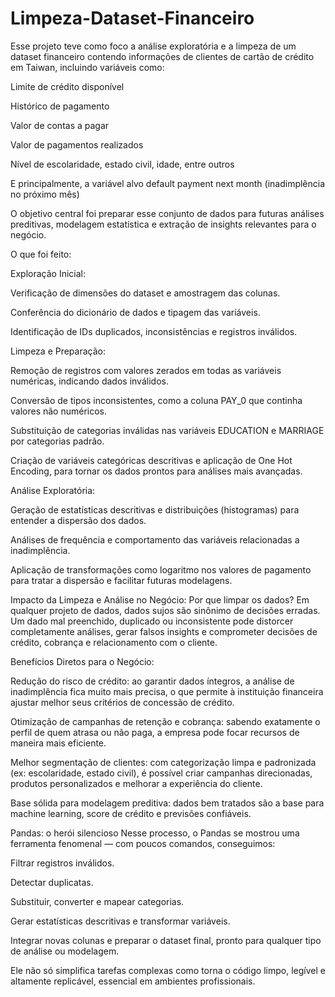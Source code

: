 # Limpeza-Dataset-Financeiro
Esse projeto teve como foco a análise exploratória e a limpeza de um dataset financeiro contendo informações de clientes de cartão de crédito em Taiwan, incluindo variáveis como:

Limite de crédito disponível

Histórico de pagamento

Valor de contas a pagar

Valor de pagamentos realizados

Nível de escolaridade, estado civil, idade, entre outros

E principalmente, a variável alvo default payment next month (inadimplência no próximo mês)

O objetivo central foi preparar esse conjunto de dados para futuras análises preditivas, modelagem estatística e extração de insights relevantes para o negócio.

O que foi feito:

Exploração Inicial:

Verificação de dimensões do dataset e amostragem das colunas.

Conferência do dicionário de dados e tipagem das variáveis.

Identificação de IDs duplicados, inconsistências e registros inválidos.

Limpeza e Preparação:

Remoção de registros com valores zerados em todas as variáveis numéricas, indicando dados inválidos.

Conversão de tipos inconsistentes, como a coluna PAY_0 que continha valores não numéricos.

Substituição de categorias inválidas nas variáveis EDUCATION e MARRIAGE por categorias padrão.

Criação de variáveis categóricas descritivas e aplicação de One Hot Encoding, para tornar os dados prontos para análises mais avançadas.

Análise Exploratória:

Geração de estatísticas descritivas e distribuições (histogramas) para entender a dispersão dos dados.

Análises de frequência e comportamento das variáveis relacionadas a inadimplência.

Aplicação de transformações como logaritmo nos valores de pagamento para tratar a dispersão e facilitar futuras modelagens.

Impacto da Limpeza e Análise no Negócio:
Por que limpar os dados?
Em qualquer projeto de dados, dados sujos são sinônimo de decisões erradas. Um dado mal preenchido, duplicado ou inconsistente pode distorcer completamente análises, gerar falsos insights e comprometer decisões de crédito, cobrança e relacionamento com o cliente.

Benefícios Diretos para o Negócio:

Redução do risco de crédito: ao garantir dados íntegros, a análise de inadimplência fica muito mais precisa, o que permite à instituição financeira ajustar melhor seus critérios de concessão de crédito.

Otimização de campanhas de retenção e cobrança: sabendo exatamente o perfil de quem atrasa ou não paga, a empresa pode focar recursos de maneira mais eficiente.

Melhor segmentação de clientes: com categorização limpa e padronizada (ex: escolaridade, estado civil), é possível criar campanhas direcionadas, produtos personalizados e melhorar a experiência do cliente.

Base sólida para modelagem preditiva: dados bem tratados são a base para machine learning, score de crédito e previsões confiáveis.

Pandas: o herói silencioso
Nesse processo, o Pandas se mostrou uma ferramenta fenomenal — com poucos comandos, conseguimos:

Filtrar registros inválidos.

Detectar duplicatas.

Substituir, converter e mapear categorias.

Gerar estatísticas descritivas e transformar variáveis.

Integrar novas colunas e preparar o dataset final, pronto para qualquer tipo de análise ou modelagem.

Ele não só simplifica tarefas complexas como torna o código limpo, legível e altamente replicável, essencial em ambientes profissionais.


